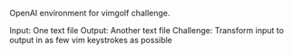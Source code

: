 OpenAI environment for vimgolf challenge.

Input: One text file
Output: Another text file
Challenge: Transform input to output in as few vim keystrokes as possible
